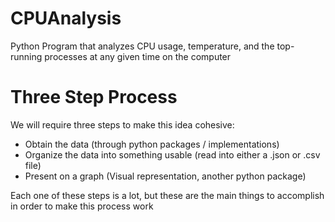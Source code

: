 # CPUAnalysis
Python Program that analyzes CPU usage, temperature, and the top-running processes at any given time on the computer

# Three Step Process
We will require three steps to make this idea cohesive:
* Obtain the data (through python packages / implementations)
* Organize the data into something usable (read into either a .json or .csv file)
* Present on a graph (Visual representation, another python package)

Each one of these steps is a lot, but these are the main things to accomplish in order to make this process work


